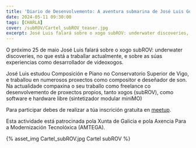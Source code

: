 ```yaml
---
title: 'Diario de Desenvolvemento: A aventura submarina de José Luis González'
date: 2024-05-11 09:30:00
tags: [CHARLA]
cover: /subROV/Cartel_subROV_teaser.jpg
excerpt: José Luis falará sobre o xogo subROV: underwater discoveries, no que está a traballar actualmente, e sobre as súas experiencias como desarrollador de videoxogos.
---
```


O próximo 25 de maio José Luis falará sobre o xogo subROV: underwater discoveries, no que está a traballar actualmente, e sobre as súas experiencias como desarrollador de videoxogos.

José Luis estudou Composición e Piano no Conservatorio Superior de Vigo, e traballou en numerosos proxectos como compositor e deseñador de son. Na actualidade compaxina o seu traballo como freelance co desenvolvemento de proxectos propios, tanto xogos (subROV), como software e hardware libre (sintetizador modular miniMO)

Para participar debes de realizar a túa inscrición gratuita en [meetup](https://www.meetup.com/es-ES/aindustriosa/events/301004056/).

Esta actividade está patrocinada pola Xunta de Galicia e pola Axencia Para a Modernización Tecnolóxica (AMTEGA).


{% asset_img Cartel_subROV.jpg Cartel subROV %}
